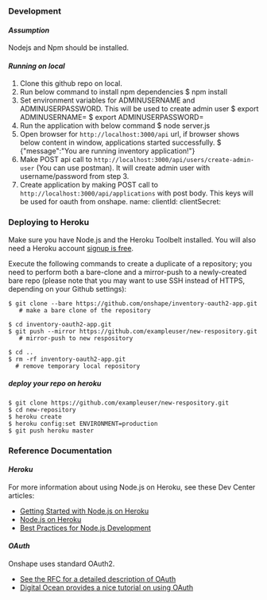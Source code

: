 ### **Development**
#### ***Assumption***
Nodejs and Npm should be installed.

#### ***Running on local***
1. Clone this github repo on local.
2. Run below command to install npm dependencies
    $ npm install
3. Set environment variables for ADMINUSERNAME and ADMINUSERPASSWORD. This will be used to create admin user
    $ export ADMINUSERNAME=<username>
    $ export ADMINUSERPASSWORD=<password>
4. Run the application with below command
    $ node server.js
5. Open browser for `http://localhost:3000/api` url, if browser shows below content in window, applications started successfully.
    $ {"message":"You are running inventory application!"}
6. Make POST api call to `http://localhost:3000/api/users/create-admin-user` (You can use postman). It will create admin user with username/password from step 3.
7. Create application by making POST call to `http://localhost:3000/api/applications` with post body. This keys will be used for oauth from onshape.
  name:<application-name>
  clientId:<client-id>
  clientSecret:<client-secret>


### **Deploying to Heroku**
Make sure you have Node.js and the Heroku Toolbelt installed. You will also need a Heroku account [signup is free](https://www.heroku.com/).

Execute the following commands to create a duplicate of a repository; you need to perform both a bare-clone and a mirror-push to a newly-created bare repo (please note that you may want to use SSH instead of HTTPS, depending on your Github settings):

    $ git clone --bare https://github.com/onshape/inventory-oauth2-app.git
       # make a bare clone of the repository

    $ cd inventory-oauth2-app.git
    $ git push --mirror https://github.com/exampleuser/new-respository.git
       # mirror-push to new respository

    $ cd ..
    $ rm -rf inventory-oauth2-app.git
      # remove temporary local repository

##### deploy your repo on heroku

    $ git clone https://github.com/exampleuser/new-respository.git
    $ cd new-repository
    $ heroku create
    $ heroku config:set ENVIRONMENT=production
    $ git push heroku master

### **Reference Documentation**
#### ***Heroku***
For more information about using Node.js on Heroku, see these Dev Center articles:

 -  [Getting Started with Node.js on Heroku](https://devcenter.heroku.com/articles/getting-started-with-nodejs)
 -  [Node.js on Heroku](https://devcenter.heroku.com/categories/nodejs)
 -  [Best Practices for Node.js Development](https://devcenter.heroku.com/articles/node-best-practices)

#### ***OAuth***
Onshape uses standard OAuth2.
 - [See the RFC for a detailed description of OAuth](https://tools.ietf.org/html/rfc6749)
 - [Digital Ocean provides a nice tutorial on using OAuth](https://www.digitalocean.com/community/tutorials/an-introduction-to-oauth-2)